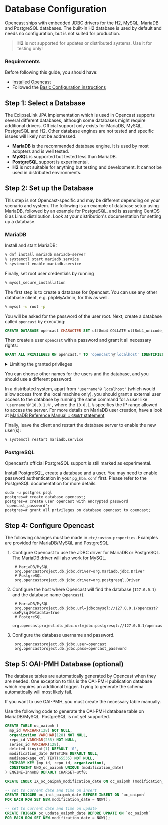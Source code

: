Database Configuration
======================

Opencast ships with embedded JDBC drivers for the H2, MySQL, MariaDB and PostgreSQL databases.
The built-in H2 database is used by default and needs no configuration,
but is not suited for production.

> __H2__ is not supported for updates or distributed systems. Use it for testing only!


### Requirements

Before following this guide, you should have:

- [Installed Opencast](../installation/index.md)
- Followed the [Basic Configuration instructions](basic.md)


Step 1: Select a Database
-------------------------

The EclipseLink JPA implementation which is used in Opencast supports several different databases, although
some databases might require additional drivers.
Official support only exists for MariaDB, MySQL, PostgreSQL and H2.
Other database engines are not tested and specific issues will likely not be addressed.

- __MariaDB__ is the recommended database engine.
  It is used by most adopters and is well tested.
- __MySQL__ is supported but tested less than MariaDB.
- __PostgreSQL__ support is experimental.
- __H2__ is not suitable for anything but testing and development.
  It cannot be used in distributed environments.

Step 2: Set up the Database
---------------------------

This step is not Opencast-specific and may be different depending on your scenario and system.
The following is an example of database setup using MariaDB, followed by an example for PostgreSQL, and is assuming CentOS 8 as Linux distribution.
Look at your distribution's documentation for setting up a database.

### MariaDB

Install and start MariaDB:

```sh
% dnf install mariadb mariadb-server
% systemctl start mariadb.service
% systemctl enable mariadb.service
```

Finally, set root user credentials by running

```sh
% mysql_secure_installation
```



The first step is to create a database for Opencast.
You can use any other database client, e.g. phpMyAdmin, for this as well.

```sh
% mysql -u root -p
```

You will be asked for the password of the user root.
Next, create a database called `opencast` by executing:

```sql
CREATE DATABASE opencast CHARACTER SET utf8mb4 COLLATE utf8mb4_unicode_ci;
```

Then create a user `opencast` with a password and grant it all necessary rights:

```sql
GRANT ALL PRIVILEGES ON opencast.* TO 'opencast'@'localhost' IDENTIFIED BY 'opencast_password';
```

<details>

<summary>Limiting the granted privileges</summary>

You can limit the granted privileges further if you want to.
The rights granted here are sufficient to run Opencast:

```sql
GRANT SELECT,INSERT,UPDATE,DELETE,CREATE,ALTER,DROP,INDEX,TRIGGER,CREATE TEMPORARY TABLES,REFERENCES ON opencast.*
  TO 'admin'@'localhost' IDENTIFIED BY 'opencast_password';
```
</details>

You can choose other names for the users and the database, and you should use a different password.

In a distributed system, apart from `'username'@'localhost'` (which would allow access from the local machine only),
you should grant a external user access to the database by running the same command for a user like
`'username'@'10.0.1.%'`, where the `10.0.1.%` specifies the IP range allowed to access the server.
For more details on MariaDB user creation, have a look at [MariaDB Reference Manual :: `GRANT` statement
](https://mariadb.com/kb/en/mariadb/grant/)

Finally, leave the client and restart the database server to enable the new user(s):

```sh
% systemctl restart mariadb.service
```

### PostgreSQL

Opencast's official PostgreSQL support is still marked as experimental.

Install PostgreSQL, create a database and a user.
You may need to enable password authentication in your `pg_hba.conf` first.
Please refer to the PostgreSQL documentation for more details.

```
sudo -u postgres psql
postgres=# create database opencast;
postgres=# create user opencast with encrypted password 'opencast_password';
postgres=# grant all privileges on database opencast to opencast;
```


Step 4: Configure Opencast
--------------------------

The following changes must be made in `etc/custom.properties`.
Examples are provided for MariaDB/MySQL and PostgreSQL.

1. Configure Opencast to use the JDBC driver for MariaDB or PostgreSQL.
   The MariaDB driver will also work for MySQL.

        # MariaDB/MySQL
        org.opencastproject.db.jdbc.driver=org.mariadb.jdbc.Driver
        # PostgreSQL
        org.opencastproject.db.jdbc.driver=org.postgresql.Driver

2. Configure the host where Opencast will find the database (`127.0.0.1`) and the database name (`opencast`).

        # MariaDB/MySQL
        org.opencastproject.db.jdbc.url=jdbc:mysql://127.0.0.1/opencast?useMysqlMetadata=true
        # PostgreSQL
        org.opencastproject.db.jdbc.url=jdbc:postgresql://127.0.0.1/opencast


3. Configure the database username and password.

        org.opencastproject.db.jdbc.user=opencast
        org.opencastproject.db.jdbc.pass=opencast_password


Step 5: OAI-PMH Database (optional)
-----------------------------------

The database tables are automatically generated by Opencast when they are needed.
One exception to this is the OAI-PMH publication database which requires an additional trigger.
Trying to generate the schema automatically will most likely fail.

If you want to use OAI-PMH, you must create the necessary table manually.

Use the following code to generate the OAI-PMH database table on MariaDB/MySQL.
PostgreSQL is not yet supported.

```sql
CREATE TABLE oc_oaipmh (
  mp_id VARCHAR(128) NOT NULL,
  organization VARCHAR(128) NOT NULL,
  repo_id VARCHAR(255) NOT NULL,
  series_id VARCHAR(128),
  deleted tinyint(1) DEFAULT '0',
  modification_date DATETIME DEFAULT NULL,
  mediapackage_xml TEXT(65535) NOT NULL,
  PRIMARY KEY (mp_id, repo_id, organization),
  CONSTRAINT UNQ_oc_oaipmh UNIQUE (modification_date)
) ENGINE=InnoDB DEFAULT CHARSET=utf8;

CREATE INDEX IX_oc_oaipmh_modification_date ON oc_oaipmh (modification_date);

-- set to current date and time on insert
CREATE TRIGGER oc_init_oaipmh_date BEFORE INSERT ON `oc_oaipmh`
FOR EACH ROW SET NEW.modification_date = NOW();

-- set to current date and time on update
CREATE TRIGGER oc_update_oaipmh_date BEFORE UPDATE ON `oc_oaipmh`
FOR EACH ROW SET NEW.modification_date = NOW();
```
